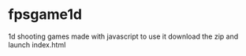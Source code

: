 # fpsgame1d
1d shooting games made with javascript
to use it download the zip and launch index.html
